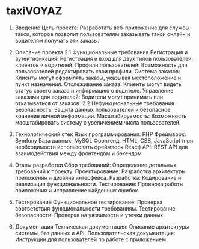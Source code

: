 # taxiVOYAZ
1. Введение
Цель проекта: Разработать веб-приложение для службы такси, которое позволит пользователям заказывать такси онлайн и водителям получать эти заказы.

2. Описание проекта
2.1 Функциональные требования
Регистрация и аутентификация: Регистрация и вход для двух типов пользователей: клиентов и водителей.
Профили пользователей: Возможность для пользователей редактировать свои профили.
Система заказов: Клиенты могут оформлять заказы, указывая местоположение и пункт назначения.
Отслеживание заказа: Клиенты могут видеть статус своего заказа и информацию о водителе.
Управление заказами для водителей: Водители могут принимать или отказываться от заказов.
2.2 Нефункциональные требования
Безопасность: Защита данных пользователей и безопасное хранение личной информации.
Масштабируемость: Возможность масштабировать систему с увеличением числа пользователей.
3. Технологический стек
Язык программирования: PHP
Фреймворк: Symfony
База данных: MySQL
Фронтенд: HTML, CSS, JavaScript (при необходимости использовать фреймворк React)
API: REST API для взаимодействия между фронтендом и бэкендом
4. Этапы разработки
Сбор требований: Определение детальных требований к проекту.
Проектирование: Разработка архитектуры приложения и дизайна интерфейса.
Разработка: Кодирование и реализация функциональности.
Тестирование: Проверка работы приложения и исправление найденных ошибок.
5. Тестирование
Функциональное тестирование: Проверка соответствия функциональности требованиям.
Тестирование безопасности: Проверка на уязвимости и утечки данных.
6. Документация
Техническая документация: Описание архитектуры системы, баз данных и API.
Пользовательская документация: Инструкции для пользователей по работе с приложением.
